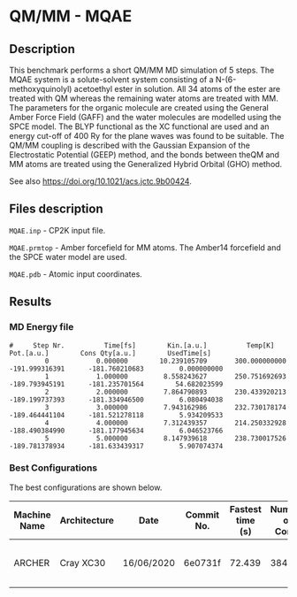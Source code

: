# QM/MM - MQAE

## Description

This benchmark performs a short QM/MM MD simulation of 5 steps.
The MQAE system is a solute-solvent system consisting of a N-(6-methoxyquinolyl)
acetoethyl ester in solution. All 34 atoms of the ester are treated with QM
whereas the remaining water atoms are treated with MM. The parameters for the
organic molecule are created using the General Amber Force Field (GAFF) and the
water molecules are modelled using the SPCE model. The BLYP functional as the XC
functional are used and an energy cut-off of 400 Ry for the plane waves was
found to be suitable. The QM/MM coupling is described with the Gaussian Expansion
of the Electrostatic Potential (GEEP) method, and the bonds between theQM and MM
atoms are treated using the Generalized Hybrid Orbital (GHO) method.

See also <https://doi.org/10.1021/acs.jctc.9b00424>.

## Files description

`MQAE.inp` - CP2K input file.

`MQAE.prmtop` - Amber forcefield for MM atoms. The Amber14 forcefield and
the SPCE water model are used.

`MQAE.pdb` - Atomic input coordinates.

## Results

### MD Energy file

<!-- markdownlint-disable MD013 -->

```cp2k-output
#     Step Nr.          Time[fs]        Kin.[a.u.]          Temp[K]            Pot.[a.u.]        Cons Qty[a.u.]        UsedTime[s]
         0            0.000000        10.239105709       300.000000000      -191.999316391      -181.760210683         0.000000000
         1            1.000000         8.558243627       250.751692693      -189.793945191      -181.235701564        54.682023599
         2            2.000000         7.864790893       230.433920213      -189.199737393      -181.334946500         6.080494038
         3            3.000000         7.943162986       232.730178174      -189.464441104      -181.521278118         5.934209533
         4            4.000000         7.312439357       214.250332928      -188.490384990      -181.177945634         6.046523766
         5            5.000000         8.147939618       238.730017526      -189.781378934      -181.633439317         5.907074374
```

### Best Configurations

The best configurations are shown below.

| Machine Name | Architecture | Date       | Commit No. | Fastest time (s) | Number of Cores | Number of Threads          |
| ------------ | ------------ | ---------- | ---------- | ---------------- | --------------- | -------------------------- |
| ARCHER       | Cray XC30    | 16/06/2020 | 6e0731f    | 72.439           | 384             | 6 OMP threads per MPI task |

<!-- markdownlint-enable MD013 -->
